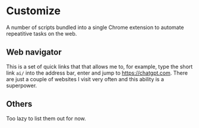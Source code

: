 # Customize

A number of scripts bundled into a single Chrome extension to automate repeatitive tasks on the web.

## Web navigator

This is a set of quick links that that allows me to, for example, type the short link `ai/` into the address bar, enter and jump to https://chatgpt.com. There are just a couple of websites I visit very often and this ability is a superpower.

## Others

Too lazy to list them out for now.
